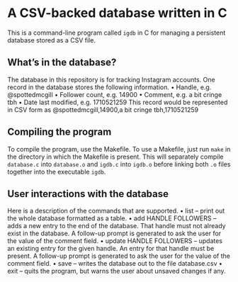 # A CSV-backed database written in C

This is a command-line program called `igdb` in C for managing a persistent database stored as a CSV file.

## What’s in the database?

The database in this repository is for tracking Instagram accounts. One record in the database stores the following information.
• Handle, e.g. @spottedmcgill
• Follower count, e.g. 14900
• Comment, e.g. a bit cringe tbh • Date last modified, e.g. 1710521259
This record would be represented in CSV form as
@spottedmcgill,14900,a bit cringe tbh,1710521259

## Compiling the program

To compile the program, use the Makefile. To use a Makefile, just run `make` in the directory in
which the Makefile is present. This will separately compile `database.c` into `database.o` and
`igdb.c` into `igdb.o` before linking both `.o` files together into the executable `igdb`.

## User interactions with the database

Here is a description of the commands that are supported.
• list – print out the whole database formatted as a table.
• add HANDLE FOLLOWERS – adds a new entry to the end of the database. That handle must not already exist in the database. A follow-up prompt is generated to ask the user for the value of the comment field.
• update HANDLE FOLLOWERS – updates an existing entry for the given handle. An entry for that handle must be present. A follow-up prompt is generated to ask the user for the value of the comment field.
• save – writes the database out to the file database.csv
• exit – quits the program, but warns the user about unsaved changes if any.
